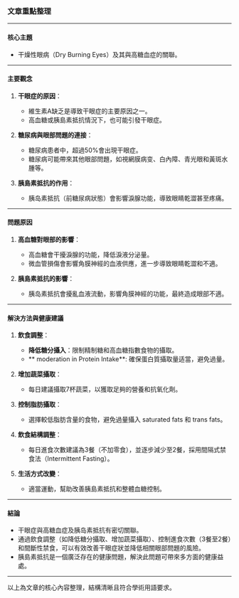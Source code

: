### 文章重點整理

---

#### 核心主題  
- 干燥性眼病（Dry Burning Eyes）及其與高糖血症的關聯。

---

#### 主要觀念  
1. **干眼症的原因**：  
   - 維生素A缺乏是導致干眼症的主要原因之一。  
   - 高血糖或胰島素抵抗情況下，也可能引發干眼症。  

2. **糖尿病與眼部問題的連接**：  
   - 糖尿病患者中，超過50%會出現干眼症。  
   - 糖尿病可能帶來其他眼部問題，如視網膜病变、白內障、青光眼和黃斑水腫等。  

3. **胰島素抵抗的作用**：  
   - 胰岛素抵抗（前糖尿病狀態）會影響淚腺功能，導致眼睛乾澀甚至疼痛。  

---

#### 問題原因  
1. **高血糖對眼部的影響**：  
   - 高血糖會干擾淚腺的功能，降低淚液分泌量。  
   - 微血管損傷會影響角膜神經的血液供應，進一步導致眼睛乾澀和不適。  

2. **胰島素抵抗的影響**：  
   - 胰岛素抵抗會擾亂血液流動，影響角膜神經的功能，最終造成眼部不適。  

---

#### 解決方法與健康建議  
1. **飲食調整**：  
   - **降低糖分攝入**：限制精制糖和高血糖指數食物的攝取。  
   - ** moderation in Protein Intake**: 確保蛋白質攝取量适當，避免過量。  

2. **增加蔬菜攝取**：  
   - 每日建議攝取7杯蔬菜，以獲取足夠的營養和抗氧化劑。  

3. **控制脂肪攝取**：  
   - 選擇較低脂肪含量的食物，避免過量攝入 saturated fats 和 trans fats。  

4. **飲食結構調整**：  
   - 每日進食次數建議為3餐（不加零食），並逐步減少至2餐，採用間隔式禁食法（Intermittent Fasting）。  

5. **生活方式改變**：  
   - 適當運動，幫助改善胰島素抵抗和整體血糖控制。  

---

#### 結論  
- 干眼症與高糖血症及胰岛素抵抗有密切關聯。  
- 通過飲食調整（如降低糖分攝取、增加蔬菜攝取）、控制進食次數（3餐至2餐）和間斷性禁食，可以有效改善干眼症狀並降低相關眼部問題的風險。  
- 胰島素抵抗是一個廣泛存在的健康問題，解決此問題可帶來多方面的健康益處。  

--- 

以上為文章的核心內容整理，結構清晰且符合學術用語要求。